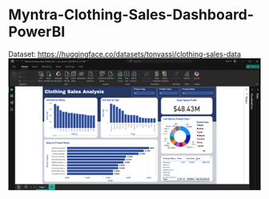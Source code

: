 # Myntra-Clothing-Sales-Dashboard-PowerBI
Dataset: https://huggingface.co/datasets/tonyassi/clothing-sales-data
![Dashboard](dashboard.png)
